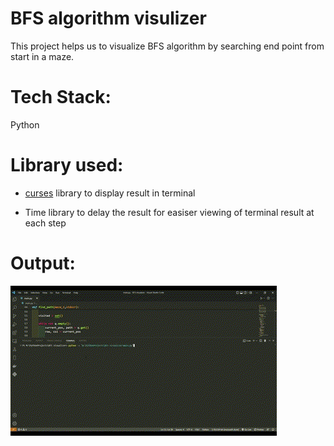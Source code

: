 # BFS algorithm visulizer
  This project helps us to visualize BFS algorithm by searching end point from start in a maze.


# Tech Stack:
  Python
 
# Library used: 

  * [curses](docs.python.org/3/howto/curses.html) library to display result in terminal

  * Time library to delay the result for easiser viewing of terminal result at each step 
 
# Output:

![output](./output.gif)